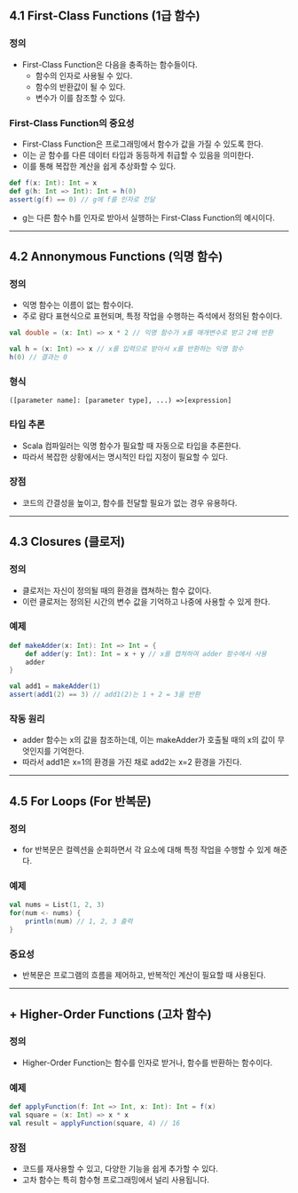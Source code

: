 ## 4.1 First-Class Functions (1급 함수)
### 정의
- First-Class Function은 다음을 충족하는 함수들이다.
	- 함수의 인자로 사용될 수 있다.
	- 함수의 반환값이 될 수 있다.
	- 변수가 이를 참조할 수 있다.

### First-Class Function의 중요성
- First-Class Function은 프로그래밍에서 함수가 값을 가질 수 있도록 한다.
- 이는 곧 함수를 다른 데이터 타입과 동등하게 취급할 수 있음을 의미한다.
- 이를 통해 복잡한 계산을 쉽게 추상화할 수 있다.

```scala
def f(x: Int): Int = x
def g(h: Int => Int): Int = h(0)
assert(g(f) == 0) // g에 f를 인자로 전달
```
- g는 다른 함수 h를 인자로 받아서 실행하는 First-Class Function의 예시이다.

---
## 4.2 Annonymous Functions (익명 함수)
### 정의
- 익명 함수는 이름이 없는 함수이다.
- 주로 람다 표현식으로 표현되며, 특정 작업을 수행하는 즉석에서 정의된 함수이다.

```scala
val double = (x: Int) => x * 2 // 익명 함수가 x를 매개변수로 받고 2배 반환

val h = (x: Int) => x // x를 입력으로 받아서 x를 반환하는 익명 함수
h(0) // 결과는 0
```

### 형식
```
([parameter name]: [parameter type], ...) =>[expression]
```

### 타입 추론
- Scala 컴파일러는 익명 함수가 필요할 때 자동으로 타입을 추론한다. 
- 따라서 복잡한 상황에서는 명시적인 타입 지정이 필요할 수 있다.

### 장점
- 코드의 간결성을 높이고, 함수를 전달할 필요가 없는 경우 유용하다.

---
## 4.3 Closures (클로저)
### 정의
- 클로저는 자신이 정의될 때의 환경을 캡쳐하는 함수 값이다. 
- 이런 클로저는 정의된 시간의 변수 값을 기억하고 나중에 사용할 수 있게 한다.

### 예제
```scala
def makeAdder(x: Int): Int => Int = {
    def adder(y: Int): Int = x + y // x를 캡쳐하여 adder 함수에서 사용
    adder
}

val add1 = makeAdder(1)
assert(add1(2) == 3) // add1(2)는 1 + 2 = 3을 반환
```

### 작동 원리
- adder 함수는 x의 값을 참조하는데, 이는 makeAdder가 호출될 때의 x의 값이 무엇인지를 기억한다. 
- 따라서 add1은 x=1의 환경을 가진 채로 add2는 x=2 환경을 가진다.

---
## 4.5 For Loops (For 반복문)
### 정의
- for 반복문은 컬렉션을 순회하면서 각 요소에 대해 특정 작업을 수행할 수 있게 해준다.

### 예제
```scala
val nums = List(1, 2, 3)
for(num <- nums) {
    println(num) // 1, 2, 3 출력
}
```

### 중요성
- 반복문은 프로그램의 흐름을 제어하고, 반복적인 계산이 필요할 때 사용된다.

---
## + Higher-Order Functions (고차 함수)
### 정의
- Higher-Order Function는 함수를 인자로 받거나, 함수를 반환하는 함수이다.

### 예제
```scala
def applyFunction(f: Int => Int, x: Int): Int = f(x)
val square = (x: Int) => x * x
val result = applyFunction(square, 4) // 16
```

### 장점
- 코드를 재사용할 수 있고, 다양한 기능을 쉽게 추가할 수 있다. 
- 고차 함수는 특히 함수형 프로그래밍에서 널리 사용됩니다.